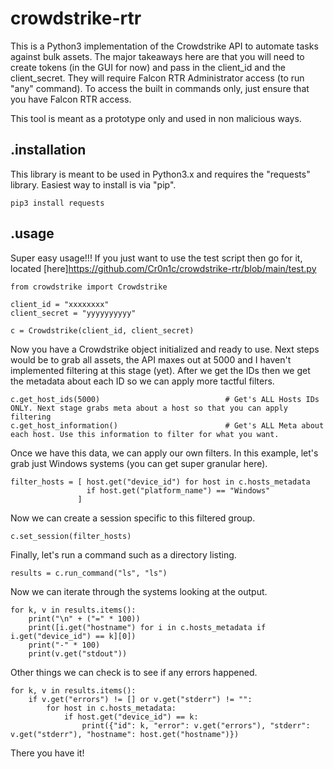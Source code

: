 # crowdstrike-rtr

This is a Python3 implementation of the Crowdstrike API to automate tasks against bulk assets. The major takeaways here are that you will need to create tokens (in the GUI for now) and pass in the client_id and the client_secret. They will require Falcon RTR Administrator access (to run "any" command). To access the built in commands only, just ensure that you have Falcon RTR access.

This tool is meant as a prototype only and used in non malicious ways.

## .installation

This library is meant to be used in Python3.x and requires the "requests" library. Easiest way to install is via "pip".

    pip3 install requests

## .usage

Super easy usage!!! If you just want to use the test script then go for it, located [here]https://github.com/Cr0n1c/crowdstrike-rtr/blob/main/test.py

    from crowdstrike import Crowdstrike
    
    client_id = "xxxxxxxx" 
    client_secret = "yyyyyyyyyy"
    
    c = Crowdstrike(client_id, client_secret)

Now you have a Crowdstrike object initialized and ready to use. Next steps would be to grab all assets, the API maxes out at 5000 and I haven't implemented filtering at this stage (yet). After we get the IDs then we get the metadata about each ID so we can apply more tactful filters.

    c.get_host_ids(5000)                            # Get's ALL Hosts IDs ONLY. Next stage grabs meta about a host so that you can apply filtering 
    c.get_host_information()                        # Get's ALL Meta about each host. Use this information to filter for what you want.

Once we have this data, we can apply our own filters. In this example, let's grab just Windows systems (you can get super granular here).

    filter_hosts = [ host.get("device_id") for host in c.hosts_metadata 
                     if host.get("platform_name") == "Windows"
                   ]

Now we can create a session specific to this filtered group.

    c.set_session(filter_hosts)

Finally, let's run a command such as a directory listing.

    results = c.run_command("ls", "ls")  

Now we can iterate through the systems looking at the output.

    for k, v in results.items():
        print("\n" + ("=" * 100))
        print([i.get("hostname") for i in c.hosts_metadata if i.get("device_id") == k][0])
        print("-" * 100)
        print(v.get("stdout"))

Other things we can check is to see if any errors happened.

    for k, v in results.items():
        if v.get("errors") != [] or v.get("stderr") != "":
            for host in c.hosts_metadata:
                if host.get("device_id") == k:
                    print({"id": k, "error": v.get("errors"), "stderr": v.get("stderr"), "hostname": host.get("hostname")})

There you have it! 
        
                    
